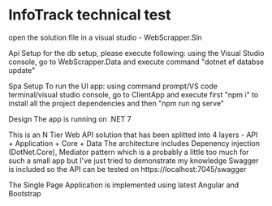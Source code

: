 # InfoTrack technical test

open the solution file in a visual studio - WebScrapper.Sln

Api Setup
for the db setup, please execute following: using the Visual Studio console, go to WebScrapper.Data and execute command "dotnet ef databse update"

Spa Setup
To run the UI app: using command prompt/VS code terminal/visual studio console, go to ClientApp and execute first "npm i" to install all the project dependencies and then "npm run ng serve"

Design
The app is running on .NET 7

This is an N Tier Web API solution that has been splitted into 4 layers - API + Application + Core + Data The architecture includes Depenency injection (DotNet.Core), Mediator pattern which is a probably a little too much for such a small app but I've just tried to demonstrate my knowledge Swagger is included so the API can be tested on https://localhost:7045/swagger

The Single Page Application is implemented using latest Angular and Bootstrap
